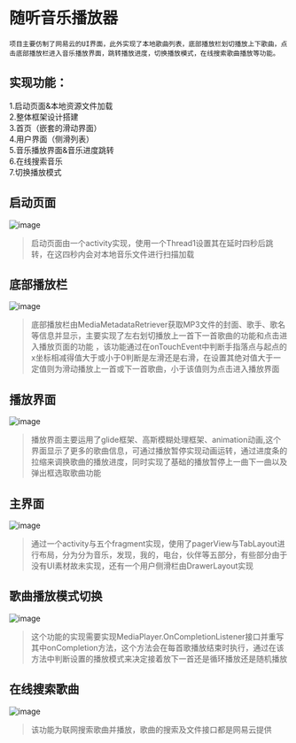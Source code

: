 随听音乐播放器
===
  	项目主要仿制了网易云的UI界面，此外实现了本地歌曲列表，底部播放栏划切播放上下歌曲，点击底部播放栏进入音乐播放界面，跳转播放进度，切换播放模式，在线搜索歌曲播放等功能。

实现功能：
---
1.启动页面&本地资源文件加载<br>
2.整体框架设计搭建<br>
3.首页（嵌套的滑动界面）<br>
4.用户界面（侧滑列表）<br>
5.音乐播放界面&音乐进度跳转<br>
6.在线搜索音乐<br>
7.切换播放模式<br>

启动页面
---
![image](https://github.com/PengLeixin/SuiListen/blob/master/app/src/main/res/drawable/gif5_1.gif)
>启动页面由一个activity实现，使用一个Thread1设置其在延时四秒后跳转，在这四秒内会对本地音乐文件进行扫描加载

底部播放栏
---
![image](https://github.com/PengLeixin/SuiListen/blob/master/app/src/main/res/drawable/gif5_4.gif)
>底部播放栏由MediaMetadataRetriever获取MP3文件的封面、歌手、歌名等信息并显示，主要实现了左右划切播放上一首下一首歌曲的功能和点击进入播放页面的功能
，该功能通过在onTouchEvent中判断手指落点与起点的x坐标相减得值大于或小于0判断是左滑还是右滑，在设置其绝对值大于一定值则为滑动播放上一首或下一首歌曲，小于该值则为点击进入播放界面

播放界面
---
![image](https://github.com/PengLeixin/SuiListen/blob/master/app/src/main/res/drawable/gif5_5.gif)
>播放界面主要运用了glide框架、高斯模糊处理框架、animation动画,这个界面显示了更多的歌曲信息，可通过播放暂停实现动画运转，通过进度条的拉缩来调换歌曲的播放进度，同时实现了基础的播放暂停上一曲下一曲以及弹出框选取歌曲功能

主界面
---
![image](https://github.com/PengLeixin/SuiListen/blob/master/app/src/main/res/drawable/gif5_8.gif)
>通过一个activity与五个fragment实现，使用了pagerView与TabLayout进行布局，分为分为音乐，发现，我的，电台，伙伴等五部分，有些部分由于没有UI素材故未实现，还有一个用户侧滑栏由DrawerLayout实现


歌曲播放模式切换
---
![image](https://github.com/PengLeixin/SuiListen/blob/master/app/src/main/res/drawable/gif5_6.gif)
>这个功能的实现需要实现MediaPlayer.OnCompletionListener接口并重写其中onCompletion方法，这个方法会在每首歌播放结束时执行，通过在该方法中判断设置的播放模式来决定接着放下一首还是循环播放还是随机播放

在线搜索歌曲
---
![image](https://github.com/PengLeixin/SuiListen/blob/master/app/src/main/res/drawable/gif5_7.gif)
>该功能为联网搜索歌曲并播放，歌曲的搜索及文件接口都是网易云提供


